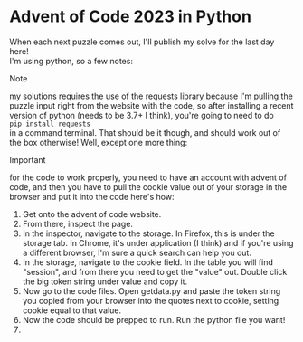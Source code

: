 # Advent of Code 2023 in Python  
  
When each next puzzle comes out, I'll publish my solve for the last day here!  
I'm using python, so a few notes:  
  
> [!NOTE]
> my solutions requires the use of the requests library because I'm pulling the puzzle input right from the website with the code, so after installing a recent version of python (needs to be 3.7+ I think), you're going to need to do  
> `pip install requests`  
> in a command terminal. That should be it though, and should work out of the box otherwise! Well, except one more thing:  
>  
  
> [!IMPORTANT]
> for the code to work properly, you need to have an account with advent of code, and then you have to pull the cookie value out of your storage in the browser and put it into the code here's how:  
> 1. Get onto the advent of code website.  
> 2. From there, inspect the page.  
> 3. In the inspector, navigate to the storage. In Firefox, this is under the storage tab. In Chrome, it's under application (I think) and if you're using a different browser, I'm sure a quick search can help you out.  
> 4. In the storage, navigate to the cookie field. In the table you will find "session", and from there you need to get the "value" out. Double click the big token string under value and copy it.  
> 5. Now go to the code files. Open getdata.py and paste the token string you copied from your browser into the quotes next to cookie, setting cookie equal to that value.  
> 6. Now the code should be prepped to run. Run the python file you want!  
> 7.   
